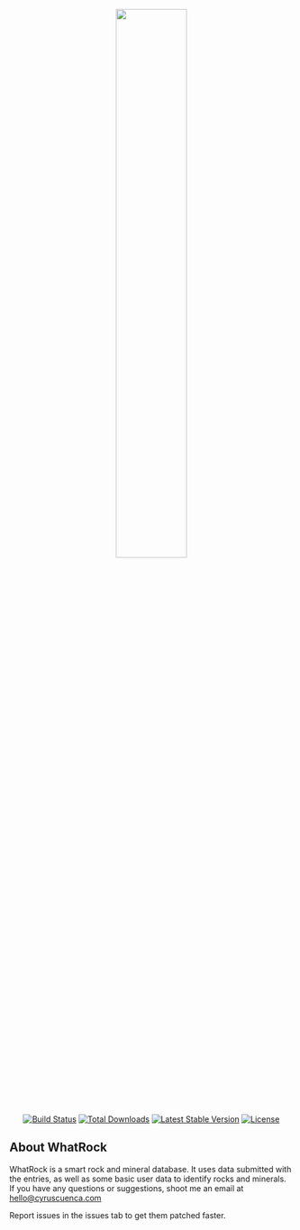 <p align="center"><img src="http://cyruscuenca.com/host/whatrock-logo.png" width="50%"></p>

<p align="center">
<a href="https://travis-ci.org/laravel/framework"><img src="https://travis-ci.org/laravel/framework.svg" alt="Build Status"></a>
<a href="https://packagist.org/packages/laravel/framework"><img src="https://poser.pugx.org/laravel/framework/d/total.svg" alt="Total Downloads"></a>
<a href="https://packagist.org/packages/laravel/framework"><img src="https://poser.pugx.org/laravel/framework/v/stable.svg" alt="Latest Stable Version"></a>
<a href="https://packagist.org/packages/laravel/framework"><img src="https://poser.pugx.org/laravel/framework/license.svg" alt="License"></a>
</p>

## About WhatRock



WhatRock is a smart rock and mineral database. It uses data submitted with the entries, as well as some basic user data to identify rocks and minerals. If you have any questions or suggestions, shoot me an email at hello@cyruscuenca.com

Report issues in the issues tab to get them patched faster.
